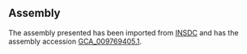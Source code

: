 
Assembly
--------

The assembly presented has been imported from 
[INSDC](http://www.insdc.org) and has the assembly accession
[GCA\_009769405.1](http://www.ebi.ac.uk/ena/data/view/GCA_009769405.1).

